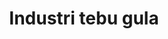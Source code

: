 ---
title : Industri tebu gula
linkurl: https://drive.google.com/drive/folders/1XSUtarXz5XPVuzUYrhSih14aJzQz7FVm?usp=sharing
fitur: aspekpajak
category: aspekpajak
createdTime : 31/07/2019
modifiedTime : 28/01/2020
topik: Versi Lengkap
img: sugar.png
---